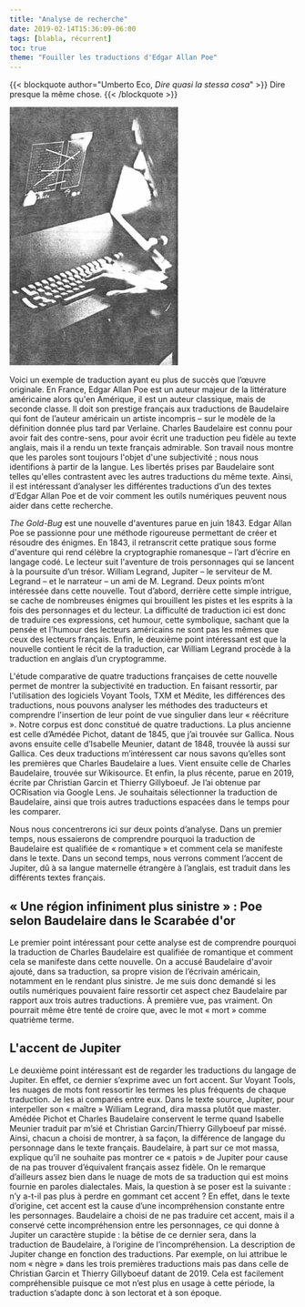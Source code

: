 ```yaml
---
title: "Analyse de recherche"
date: 2019-02-14T15:36:09-06:00
tags: [blabla, récurrent]
toc: true
theme: "Fouiller les traductions d'Edgar Allan Poe"
---
```


<!--la métadonnée ajoutée "theme" peut être ajoutée à d'autres fichiers du dossier posts si voulu-->

{{< blockquote author="Umberto Eco, *Dire quasi la stessa cosa*" >}}
Dire presque la même chose.
{{< /blockquote >}}

<!--cette image se trouve à la source des contenus-->
![image.jpg](../image.jpg)


<!-- si jamais je souhaite afficher l'image du bug, le code est le suivant : 

![bug.jpg](../images/bug.jpg)

et si jamais je souhaite afficher l'image logo du site, le code est le suivant : 

![logo.png](../images/logo.png)


-->

Voici un exemple de traduction ayant eu plus de succès que l’œuvre originale. En France, Edgar Allan Poe est un auteur majeur de la littérature américaine alors qu'en Amérique, il est un auteur classique, mais de seconde classe. Il doit son prestige français aux traductions de Baudelaire qui font de l’auteur américain un artiste incompris – sur le modèle de la définition donnée plus tard par Verlaine. Charles Baudelaire est connu pour avoir fait des contre-sens, pour avoir écrit une traduction peu fidèle au texte anglais, mais il a rendu un texte français admirable. Son travail nous montre que les paroles sont toujours l'objet d'une subjectivité ; nous nous identifions à partir de la langue. Les libertés prises par Baudelaire sont telles qu'elles contrastent avec les autres traductions du même texte. Ainsi, il est intéressant d’analyser les différentes traductions d’un des textes d’Edgar Allan Poe et de voir comment les outils numériques peuvent nous aider dans cette recherche.

*The Gold-Bug* est une nouvelle d'aventures parue en juin 1843. Edgar Allan Poe se passionne pour une méthode rigoureuse permettant de créer et résoudre des énigmes. En 1843, il retranscrit cette pratique sous forme d'aventure qui rend célèbre la cryptographie romanesque – l’art d’écrire en langage codé. Le lecteur suit l'aventure de trois personnages qui se lancent à la poursuite d’un trésor. William Legrand, Jupiter – le serviteur de M. Legrand – et le narrateur – un ami de M. Legrand. Deux points m’ont intéressée dans cette nouvelle. Tout d’abord, derrière cette simple intrigue, se cache de nombreuses énigmes qui brouillent les pistes et les esprits à la fois des personnages et du lecteur. La difficulté de traduction ici est donc de traduire ces expressions, cet humour, cette symbolique, sachant que la pensée et l’humour des lecteurs américains ne sont pas les mêmes que ceux des lecteurs français. Enfin, le deuxième point intéressant est que la nouvelle contient le récit de la traduction, car William Legrand procède à la traduction en anglais d’un cryptogramme.

L'étude comparative de quatre traductions françaises de cette nouvelle permet de montrer la subjectivité en traduction. En faisant ressortir, par l'utilisation des logiciels Voyant Tools, TXM et Médite, les différences des traductions, nous pouvons analyser les méthodes des traducteurs et comprendre l'insertion de leur point de vue singulier dans leur « réécriture ». Notre corpus est donc constitué de quatre traductions. La plus ancienne est celle d’Amédée Pichot, datant de 1845, que j’ai trouvée sur Gallica. Nous avons ensuite celle d’Isabelle Meunier, datant de 1848, trouvée là aussi sur Gallica. Ces deux traductions m’intéressent car nous savons qu’elles sont les premières que Charles Baudelaire a lues. Vient ensuite celle de Charles Baudelaire, trouvée sur Wikisource. Et enfin, la plus récente, parue en 2019, écrite par Christian Garcin et Thierry Gillyboeuf. Je l’ai obtenue par OCRisation via Google Lens. Je souhaitais sélectionner la traduction de Baudelaire, ainsi que trois autres traductions espacées dans le temps pour les comparer.

Nous nous concentrerons ici sur deux points d’analyse. Dans un premier temps, nous essaierons de comprendre pourquoi la traduction de Baudelaire est qualifiée de « romantique » et comment cela se manifeste dans le texte. Dans un second temps, nous verrons comment l’accent de Jupiter, dû à sa langue maternelle étrangère à l’anglais, est traduit dans les différents textes français.

## « Une région infiniment plus sinistre » : Poe selon Baudelaire dans le Scarabée d'or
Le premier point intéressant pour cette analyse est de comprendre pourquoi la traduction de Charles Baudelaire est qualifiée de romantique et comment cela se manifeste dans cette nouvelle. On a accusé Baudelaire d'avoir ajouté, dans sa traduction, sa propre vision de l’écrivain américain, notamment en le rendant plus sinistre. Je me suis donc demandé si les outils numériques pouvaient faire ressortir cet aspect chez Baudelaire par rapport aux trois autres traductions. À première vue, pas vraiment. On pourrait même être tenté de croire que, avec le mot « mort » comme quatrième terme.

## L'accent de Jupiter
Le deuxième point intéressant est de regarder les traductions du langage de Jupiter. En effet, ce dernier s’exprime avec un fort accent. Sur Voyant Tools, les nuages de mots font ressortir les termes les plus fréquents de chaque traduction. Je les ai comparés entre eux. Dans le texte source, Jupiter, pour interpeller son « maître » William Legrand, dira massa plutôt que master. Amédée Pichot et Charles Baudelaire conservent le terme quand Isabelle Meunier traduit par m’sié et Christian Garcin/Thierry Gillyboeuf par missé. Ainsi, chacun a choisi de montrer, à sa façon, la différence de langage du personnage dans le texte français. Baudelaire, à part sur ce mot massa, explique qu’il ne souhaite pas montrer ce « patois » de Jupiter pour cause de na pas trouver d’équivalent français assez fidèle. On le remarque d’ailleurs assez bien dans le nuage de mots de sa traduction qui est moins fournie en paroles dialectales. Mais, la question à se poser est la suivante : n’y a-t-il pas plus à perdre en gommant cet accent ? En effet, dans le texte d’origine, cet accent est la cause d’une incompréhension constante entre les personnages. Baudelaire a choisi de ne pas traduire cet accent, mais il a conservé cette incompréhension entre les personnages, ce qui donne à Jupiter un caractère stupide : la bêtise de ce dernier sera, dans la traduction de Baudelaire, à l’origine de l’incompréhension. La description de Jupiter change en fonction des traductions. Par exemple, on lui attribue le nom « nègre » dans les trois premières traductions mais pas dans celle de Christian Garcin et Thierry Gillyboeuf datant de 2019. Cela est facilement compréhensible puisque ce mot n’est plus en usage à cette période, la traduction s’adapte donc à son lectorat et à son époque.
